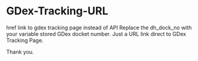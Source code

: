 # GDex-Tracking-URL
href link to gdex tracking page instead of API
Replace the dh_dock_no with your variable stored GDex docket number.
Just a URL link direct to GDex Tracking Page.

Thank you.
